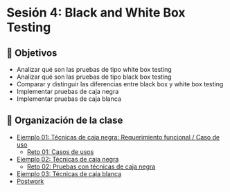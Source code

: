 # Sesión 4: Black and White Box Testing

## :dart: Objetivos

- Analizar qué son las pruebas de tipo white box testing
- Analizar qué son las pruebas de tipo black box testing
- Comparar y distinguir las diferencias entre black box y white box testing
- Implementar pruebas de caja negra
- Implementar pruebas de caja blanca

## 📂 Organización de la clase

- [Ejemplo 01:  Técnicas de caja negra: Requerimiento funcional / Caso de uso](./Ejemplo-01)
    - [Reto 01: Casos de usos](./Reto-01)
- [Ejemplo 02: Técnicas de caja negra](./Ejemplo-02)
    - [Reto 02: Pruebas con técnicas de caja negra](./Reto-02)
- [Ejemplo 03: Técnicas de caja blanca](./Ejemplo-03)
- [Postwork](./Postwork)




